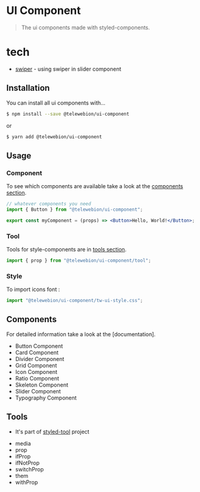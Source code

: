 # UI Component

> The ui components made with styled-components.

# tech

- [swiper](https://github.com/nolimits4web/Swiper) - using swiper in slider component

## Installation

You can install all ui components with...

```sh
$ npm install --save @telewebion/ui-component
```

or

```sh
$ yarn add @telewebion/ui-component
```

## Usage

### Component

To see which components are available take a look at the [components section](#components).

```jsx
// whatever components you need
import { Button } from "@telewebion/ui-component";

export const myComponent = (props) => <Button>Hello, World!</Button>;
```

### Tool

Tools for style-components are in [tools section](#tools).

```jsx
import { prop } from "@telewebion/ui-component/tool";
```

### Style

To import icons font :

```jsx
import "@telewebion/ui-component/tw-ui-style.css";
```

## Components

For detailed information take a look at the [documentation].

- Button Component
- Card Component
- Divider Component
- Grid Component
- Icon Component
- Ratio Component
- Skeleton Component
- Slider Component
- Typography Component

## Tools

- It's part of [styled-tool](https://github.com/diegohaz/styled-tools) project

* media
* prop
* ifProp
* ifNotProp
* switchProp
* them
* withProp
